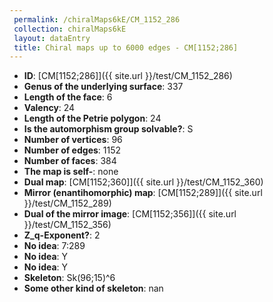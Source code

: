 ```yaml
--- 
 permalink: /chiralMaps6kE/CM_1152_286 
 collection: chiralMaps6kE
 layout: dataEntry
 title: Chiral maps up to 6000 edges - CM[1152;286]
---
```


- **ID**: [CM[1152;286]]({{ site.url }}/test/CM_1152_286)
- **Genus of the underlying surface**: 337
- **Length of the face**: 6
- **Valency**: 24
- **Length of the Petrie polygon**: 24
- **Is the automorphism group solvable?**: S
- **Number of vertices**: 96
- **Number of edges**: 1152
- **Number of faces**: 384
- **The map is self-**: none
- **Dual map**: [CM[1152;360]]({{ site.url }}/test/CM_1152_360)
- **Mirror (enantihomorphic) map**: [CM[1152;289]]({{ site.url }}/test/CM_1152_289)
- **Dual of the mirror image**: [CM[1152;356]]({{ site.url }}/test/CM_1152_356)
- **Z_q-Exponent?**: 2
- **No idea**:  7:289
- **No idea**: Y
- **No idea**: Y
- **Skeleton**: Sk(96;15)^6
- **Some other kind of skeleton**: nan
